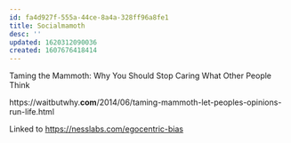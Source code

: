 ```yaml
---
id: fa4d927f-555a-44ce-8a4a-328ff96a8fe1
title: Socialmamoth
desc: ''
updated: 1620312090036
created: 1607676418414
---
```


Taming the Mammoth: Why You Should Stop Caring What Other People Think

https://waitbutwhy.**com**/2014/06/taming-mammoth-let-peoples-opinions-run-life.html

Linked to https://nesslabs.com/egocentric-bias

